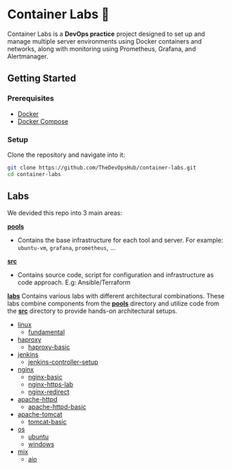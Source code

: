 # Container Labs 🐳

Container Labs is a **DevOps practice** project designed to set up and manage multiple server environments using Docker containers and networks, along with monitoring using Prometheus, Grafana, and Alertmanager.

## Getting Started

### Prerequisites

- [Docker](https://docs.docker.com/engine/install/)
- [Docker Compose](https://docs.docker.com/compose/install/)

### Setup

Clone the repository and navigate into it:

```bash
git clone https://github.com/TheDevOpsHub/container-labs.git
cd container-labs
```

## Labs

We devided this repo into 3 main areas:

[**pools**](./pools/)

- Contains the base infrastructure for each tool and server. For example: `ubuntu-vm`, `grafana`, `prometheus`, ...

[**src**](./src/)

- Contains source code, script for configuration and infrastructure as code approach. E.g: Ansible/Terraform

[**labs**](./labs/)
Contains various labs with different architectural combinations. These labs combine components from the [**pools**](./pools/) directory and utilize code from the [**src**](./src/) directory to provide hands-on architectural setups.

- [linux](./labs/linux/)
  - [fundamental](./labs/linux/fundamental/)
- [haproxy](./labs/haproxy/)
  - [haproxy-basic](./labs/haproxy/haproxy-basic/)
- [jenkins](./labs/jenkins/)
  - [jenkins-controller-setup](./labs/jenkins/jenkins-controller-setup/)
- [nginx](./labs/nginx/)
  - [nginx-basic](./labs/nginx/nginx-basic/)
  - [nginx-https-lab](./labs/nginx/nginx-https-lab/)
  - [nginx-redirect](./labs/nginx/nginx-redirect/)
- [apache-httpd](./labs/apache-httpd/)
  - [apache-httpd-basic](./labs/apache-httpd/apache-httpd-basic/)
- [apache-tomcat](./labs/apache-tomcat/)
  - [tomcat-basic](./labs/apache-tomcat/tomcat-basic/)
- [os](./labs/os/)
  - [ubuntu](./labs/os/ubuntu/)
  - [windows](./labs/os/windows/)
- [mix](./labs/mix/)
  - [aio](./labs/mix/aio/)
